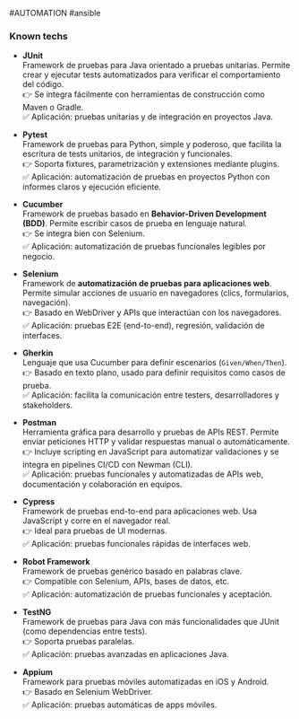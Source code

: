 #AUTOMATION #ansible 


### Known techs

- **JUnit**  
Framework de pruebas para Java orientado a pruebas unitarias. Permite crear y ejecutar tests automatizados para verificar el comportamiento del código.  
👉 Se integra fácilmente con herramientas de construcción como Maven o Gradle.  
✅ Aplicación: pruebas unitarias y de integración en proyectos Java.


- **Pytest**  
Framework de pruebas para Python, simple y poderoso, que facilita la escritura de tests unitarios, de integración y funcionales.  
👉 Soporta fixtures, parametrización y extensiones mediante plugins.  
✅ Aplicación: automatización de pruebas en proyectos Python con informes claros y ejecución eficiente.


- **Cucumber**  
Framework de pruebas basado en **Behavior-Driven Development (BDD)**. Permite escribir casos de prueba en lenguaje natural.  
👉 Se integra bien con Selenium.  
✅ Aplicación: automatización de pruebas funcionales legibles por negocio.


- **Selenium**  
Framework de **automatización de pruebas para aplicaciones web**. Permite simular acciones de usuario en navegadores (clics, formularios, navegación).  
👉 Basado en WebDriver y APIs que interactúan con los navegadores.  
✅ Aplicación: pruebas E2E (end-to-end), regresión, validación de interfaces.


- **Gherkin**  
Lenguaje que usa Cucumber para definir escenarios (`Given/When/Then`).  
👉 Basado en texto plano, usado para definir requisitos como casos de prueba.  
✅ Aplicación: facilita la comunicación entre testers, desarrolladores y stakeholders.


- **Postman**  
Herramienta gráfica para desarrollo y pruebas de APIs REST. Permite enviar peticiones HTTP y validar respuestas manual o automáticamente.  
👉 Incluye scripting en JavaScript para automatizar validaciones y se integra en pipelines CI/CD con Newman (CLI).  
✅ Aplicación: pruebas funcionales y automatizadas de APIs web, documentación y colaboración en equipos.


- **Cypress**  
Framework de pruebas end-to-end para aplicaciones web. Usa JavaScript y corre en el navegador real.  
👉 Ideal para pruebas de UI modernas.  
✅ Aplicación: pruebas funcionales rápidas de interfaces web.


- **Robot Framework**  
Framework de pruebas genérico basado en palabras clave.  
👉 Compatible con Selenium, APIs, bases de datos, etc.  
✅ Aplicación: automatización de pruebas funcionales y aceptación.


- **TestNG**  
Framework de pruebas para Java con más funcionalidades que JUnit (como dependencias entre tests).  
👉 Soporta pruebas paralelas.  
✅ Aplicación: pruebas avanzadas en aplicaciones Java.


- **Appium**  
Framework para pruebas móviles automatizadas en iOS y Android.  
👉 Basado en Selenium WebDriver.  
✅ Aplicación: pruebas automáticas de apps móviles.